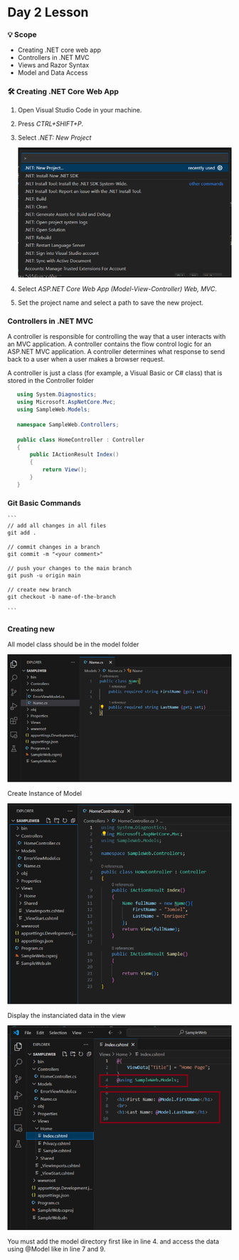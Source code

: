 # Day 2 Lesson

### :bulb: Scope
 - Creating .NET core web app
 - Controllers in .NET MVC
 - Views and Razor Syntax
 - Model and Data Access

### :hammer_and_wrench: Creating .NET Core Web App

 1. Open Visual Studio Code in your machine.
 2. Press *CTRL+SHIFT+P*.
 3. Select *.NET: New Project*
    
    ![New Project](../Images/dotNETNewProject.png)

 4. Select *ASP.NET Core Web App (Model-View-Controller) Web, MVC*.
 5. Set the project name and select a path to save the new project.

### Controllers in .NET MVC

 A controller is responsible for controlling the way that a user interacts with an MVC application. A controller contains the flow control logic for an ASP.NET MVC application. A controller determines what response to send back to a user when a user makes a browser request.

 A controller is just a class (for example, a Visual Basic or C# class) that is stored in the Controller folder

 ```c#
    using System.Diagnostics;
    using Microsoft.AspNetCore.Mvc;
    using SampleWeb.Models;

    namespace SampleWeb.Controllers;

    public class HomeController : Controller
    {
        public IActionResult Index()
        {
            return View();
        }
    }

 ```

### Git Basic Commands

    ```
    // add all changes in all files
    git add .

    // commit changes in a branch
    git commit -m "<your comment>"

    // push your changes to the main branch
    git push -u origin main

    // create new branch
    git checkout -b name-of-the-branch
    
    ```

### Creating new

 All model class should be in the model folder

 ![Model](../Images/NewModel.png)

 Create Instance of Model

 ![Instance](../Images/CreateInstanceOfModel.png)

 Display the instanciated data in the view

 ![Display](../Images/DisplayingData.png)

 You must add the model directory first like in line 4. and access the data using @Model like in line 7 and 9.
 
